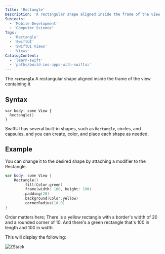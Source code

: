 ```yaml
---
Title: 'Rectangle'
Description: 'A rectangular shape aligned inside the frame of the view containing it.'
Subjects:
  - 'Mobile Development'
  - 'Computer Science'
Tags:
  - 'Rectangle'
  - 'SwiftUI'
  - 'SwiftUI Views'
  - 'Views'
CatalogContent:
  - 'learn-swift'
  - 'paths/build-ios-apps-with-swiftui'
---
```


The **`rectangle`** A rectangular shape aligned inside the frame of the view containing it.

## Syntax

```pseudo
var body: some View {
  Rectangle()
}
```

SwiftUI has several built-in shapes, such as `Rectangle`, circles, and capsules, and you can create, color, and place each shape as needed.

## Example

You can change it to the desired shape by attaching a modifier to the Rectangle.

```swift
var body: some View {
    Rectangle()
        .fill(Color.green)
        .frame(width: 100, height: 100)
        .padding(20)
        .background(Color.yellow)
        .cornerRadius(10.0)
}
```

Order matters here; There is a yellow rectangle with a border's width of 20 and a rounded corner of 10. And there's a green rectangle that's 100 in length and 100 in width.

This will display the following:

![ZStack](https://raw.githubusercontent.com/Codecademy/docs/main/media/rectangle.png)
